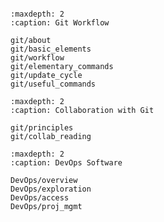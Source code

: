 ```{include} ../README.md
```

```{toctree}
:maxdepth: 2
:caption: Git Workflow

git/about
git/basic_elements
git/workflow
git/elementary_commands
git/update_cycle
git/useful_commands
```
```{toctree}
:maxdepth: 2
:caption: Collaboration with Git

git/principles
git/collab_reading
```
```{toctree}
:maxdepth: 2
:caption: DevOps Software

DevOps/overview
DevOps/exploration
DevOps/access
DevOps/proj_mgmt
```
